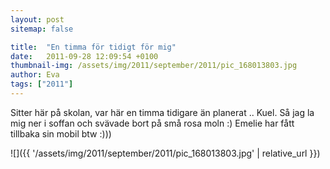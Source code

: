 ```yaml
---
layout: post
sitemap: false

title:  "En timma för tidigt för mig"
date:   2011-09-28 12:09:54 +0100
thumbnail-img: /assets/img/2011/september/2011/pic_168013803.jpg
author: Eva
tags: ["2011"]
---
```


Sitter här på skolan, var här en timma tidigare än planerat .. Kuel. Så jag la mig ner i soffan och svävade bort på små rosa moln :) Emelie har fått tillbaka sin mobil btw :)))

![]({{ '/assets/img/2011/september/2011/pic_168013803.jpg'  | relative_url }})

